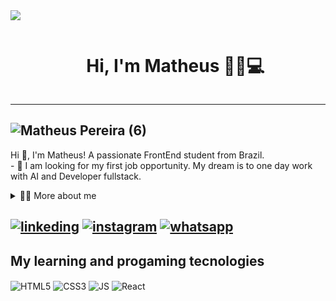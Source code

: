 <!--divisor-->	
<img src="https://user-images.githubusercontent.com/73097560/115834477-dbab4500-a447-11eb-908a-139a6edaec5c.gif">	
<div id="user-content-toc">
  <ul align="center">
    <summary><h1 style="display: inline-block">Hi, I'm Matheus 🤚🏻💻</h1></summary>
</div>
    
---
![Matheus Pereira (6)](https://github.com/Matheusp-Dev/Matheusp-Dev/assets/107654053/55937223-5c82-475b-aa39-5780771f93c8)
---

<p>
  Hi 👋, I'm Matheus! A passionate FrontEnd student from Brazil.<br>
  - 🔭 I am looking for my first job opportunity. My dream is to one day work with AI and Developer fullstack.
</p>

<!-- Dropdown -->
<details>
  <summary>👨‍💻 More about me</summary>

  - 💬 I am 19 years old, currently living in Brazil. I have an advanced English and in the moment I'm a teacher of the language. I am studing Python, Javascript, React, HTML and CSS. I'm also a beguiner designer, which helped me develop important skills such as creativity, communication, marketing, analytical capability, community and social media management.
  - ⚡ I enjoy reading, whether it's a good book, as well as watching movies and playing games! I believe that our personal interests contribute to a more refined perception of things and problem-solving. \o/
</details>


[![linkeding](https://img.shields.io/badge/LinkedIn-0077B5?style=for-the-badge&logo=linkedin&logoColor=white)](https://www.linkedin.com/in/matheus-pereira-394461249/)
[![instagram](https://img.shields.io/badge/Instagram-E4405F?style=for-the-badge&logo=instagram&logoColor=white)](https://www.instagram.com/matheus.pcs/) 
[![whatsapp](https://img.shields.io/badge/WhatsApp-25D366?style=for-the-badge&logo=whatsapp&logoColor=white)](https://wa.me/+5511958597616)
---
## My learning and progaming tecnologies
<div style="display: inline_block">
  <img align="center" alt="HTML5" src="https://img.shields.io/badge/HTML5-E34F26?style=for-the-badge&logo=html5&logoColor=white">
  <img align="center" alt="CSS3" src="https://img.shields.io/badge/CSS3-1572B6?style=for-the-badge&logo=css3&logoColor=white">
  <img align="center" alt="JS" src="https://img.shields.io/badge/JavaScript-323330?style=for-the-badge&logo=javascript&logoColor=F7DF1E">
  <img align="center" alt="React" src="https://img.shields.io/badge/React-20232A?style=for-the-badge&logo=react&logoColor=61DAFB">
</div>
